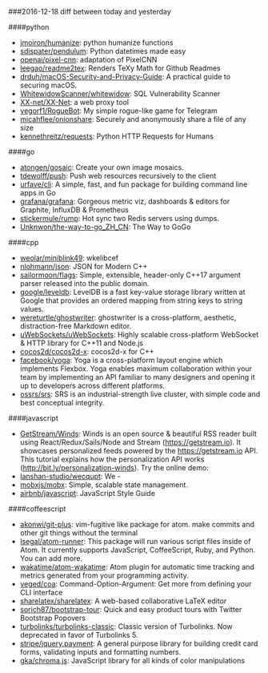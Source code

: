 ###2016-12-18
diff between today and yesterday

####python
* [jmoiron/humanize](https://github.com/jmoiron/humanize): python humanize functions
* [sdispater/pendulum](https://github.com/sdispater/pendulum): Python datetimes made easy
* [openai/pixel-cnn](https://github.com/openai/pixel-cnn): adaptation of PixelCNN
* [leegao/readme2tex](https://github.com/leegao/readme2tex): Renders TeXy Math for Github Readmes
* [drduh/macOS-Security-and-Privacy-Guide](https://github.com/drduh/macOS-Security-and-Privacy-Guide): A practical guide to securing macOS.
* [WhitewidowScanner/whitewidow](https://github.com/WhitewidowScanner/whitewidow): SQL Vulnerability Scanner
* [XX-net/XX-Net](https://github.com/XX-net/XX-Net): a web proxy tool
* [yegorf1/RogueBot](https://github.com/yegorf1/RogueBot): My simple rogue-like game for Telegram
* [micahflee/onionshare](https://github.com/micahflee/onionshare): Securely and anonymously share a file of any size
* [kennethreitz/requests](https://github.com/kennethreitz/requests): Python HTTP Requests for Humans

####go
* [atongen/gosaic](https://github.com/atongen/gosaic): Create your own image mosaics.
* [tdewolff/push](https://github.com/tdewolff/push): Push web resources recursively to the client
* [urfave/cli](https://github.com/urfave/cli): A simple, fast, and fun package for building command line apps in Go
* [grafana/grafana](https://github.com/grafana/grafana): Gorgeous metric viz, dashboards & editors for Graphite, InfluxDB & Prometheus
* [stickermule/rump](https://github.com/stickermule/rump): Hot sync two Redis servers using dumps.
* [Unknwon/the-way-to-go_ZH_CN](https://github.com/Unknwon/the-way-to-go_ZH_CN): The Way to GoGo

####cpp
* [weolar/miniblink49](https://github.com/weolar/miniblink49): wkelibcef
* [nlohmann/json](https://github.com/nlohmann/json): JSON for Modern C++
* [sailormoon/flags](https://github.com/sailormoon/flags):  Simple, extensible, header-only C++17 argument parser released into the public domain.
* [google/leveldb](https://github.com/google/leveldb): LevelDB is a fast key-value storage library written at Google that provides an ordered mapping from string keys to string values.
* [wereturtle/ghostwriter](https://github.com/wereturtle/ghostwriter): ghostwriter is a cross-platform, aesthetic, distraction-free Markdown editor.
* [uWebSockets/uWebSockets](https://github.com/uWebSockets/uWebSockets): Highly scalable cross-platform WebSocket & HTTP library for C++11 and Node.js
* [cocos2d/cocos2d-x](https://github.com/cocos2d/cocos2d-x): cocos2d-x for C++
* [facebook/yoga](https://github.com/facebook/yoga): Yoga is a cross-platform layout engine which implements Flexbox. Yoga enables maximum collaboration within your team by implementing an API familiar to many designers and opening it up to developers across different platforms.
* [ossrs/srs](https://github.com/ossrs/srs): SRS is an industrial-strength live cluster, with simple code and best conceptual integrity.

####javascript
* [GetStream/Winds](https://github.com/GetStream/Winds): Winds is an open source & beautiful RSS reader built using React/Redux/Sails/Node and Stream (https://getstream.io). It showcases personalized feeds powered by the https://getstream.io API. This tutorial explains how the personalization API works (http://bit.ly/personalization-winds). Try the online demo:
* [lanshan-studio/wecqupt](https://github.com/lanshan-studio/wecqupt): We - 
* [mobxjs/mobx](https://github.com/mobxjs/mobx): Simple, scalable state management.
* [airbnb/javascript](https://github.com/airbnb/javascript): JavaScript Style Guide

####coffeescript
* [akonwi/git-plus](https://github.com/akonwi/git-plus): vim-fugitive like package for atom. make commits and other git things without the terminal
* [lsegal/atom-runner](https://github.com/lsegal/atom-runner): This package will run various script files inside of Atom. It currently supports JavaScript, CoffeeScript, Ruby, and Python. You can add more.
* [wakatime/atom-wakatime](https://github.com/wakatime/atom-wakatime): Atom plugin for automatic time tracking and metrics generated from your programming activity.
* [veged/coa](https://github.com/veged/coa): Command-Option-Argument: Get more from defining your CLI interface
* [sharelatex/sharelatex](https://github.com/sharelatex/sharelatex): A web-based collaborative LaTeX editor
* [sorich87/bootstrap-tour](https://github.com/sorich87/bootstrap-tour): Quick and easy product tours with Twitter Bootstrap Popovers
* [turbolinks/turbolinks-classic](https://github.com/turbolinks/turbolinks-classic): Classic version of Turbolinks. Now deprecated in favor of Turbolinks 5.
* [stripe/jquery.payment](https://github.com/stripe/jquery.payment): A general purpose library for building credit card forms, validating inputs and formatting numbers.
* [gka/chroma.js](https://github.com/gka/chroma.js): JavaScript library for all kinds of color manipulations
